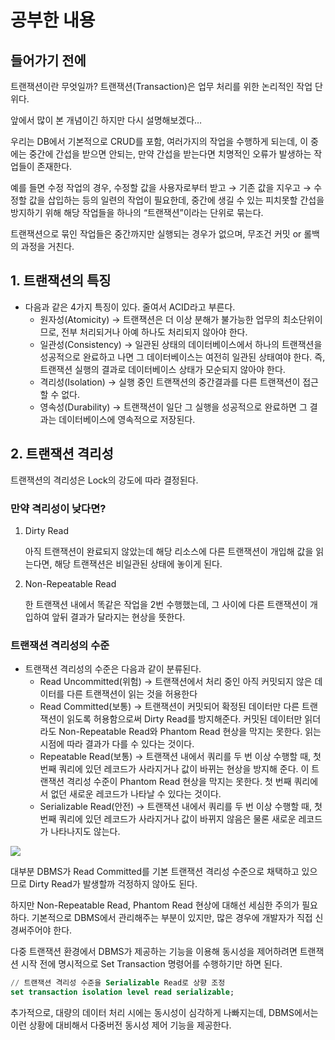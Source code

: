 # 공부한 내용

## 들어가기 전에

트랜잭션이란 무엇일까? 트랜잭션(Transaction)은 업무 처리를 위한 논리적인 작업 단위다.

앞에서 많이 본 개념이긴 하지만 다시 설명해보겠다…

우리는 DB에서 기본적으로 CRUD를 포함, 여러가지의 작업을 수행하게 되는데, 이 중에는 중간에 간섭을 받으면 안되는, 만약 간섭을 받는다면 치명적인 오류가 발생하는 작업들이 존재한다.

예를 들면 수정 작업의 경우, 수정할 값을 사용자로부터 받고 → 기존 값을 지우고 → 수정할 값을 삽입하는 등의 일련의 작업이 필요한데, 중간에 생길 수 있는 피치못할 간섭을 방지하기 위해 해당 작업들을 하나의 “트랜잭션”이라는 단위로 묶는다.

트랜잭션으로 묶인 작업들은 중간까지만 실행되는 경우가 없으며, 무조건 커밋 or 롤백의 과정을 거친다.

## 1. 트랜잭션의 특징

- 다음과 같은 4가지 특징이 있다. 줄여서 ACID라고 부른다.
  - 원자성(Atomicity) → 트랜잭션은 더 이상 분해가 불가능한 업무의 최소단위이므로, 전부 처리되거나 아예 하나도 처리되지 않아야 한다.
  - 일관성(Consistency) → 일관된 상태의 데이터베이스에서 하나의 트랜잭션을 성공적으로 완료하고 나면 그 데이터베이스는 여전히 일관된 상태여야 한다. 즉, 트랜잭션 실행의 결과로 데이터베이스 상태가 모순되지 않아야 한다.
  - 격리성(Isolation) → 실행 중인 트랜잭션의 중간결과를 다른 트랜잭션이 접근할 수 없다.
  - 영속성(Durability) → 트랜잭션이 일단 그 실행을 성공적으로 완료하면 그 결과는 데이터베이스에 영속적으로 저장된다.

## 2. 트랜잭션 격리성

트랜잭션의 격리성은 Lock의 강도에 따라 결정된다.

### 만약 격리성이 낮다면?

1. Dirty Read

   아직 트랜잭션이 완료되지 않았는데 해당 리소스에 다른 트랜잭션이 개입해 값을 읽는다면, 해당 트랜잭션은 비일관된 상태에 놓이게 된다.

2. Non-Repeatable Read

   한 트랜잭션 내에서 똑같은 작업을 2번 수행했는데, 그 사이에 다른 트랜잭션이 개입하여 앞뒤 결과가 달라지는 현상을 뜻한다.

### 트랜잭션 격리성의 수준

- 트랜잭션 격리성의 수준은 다음과 같이 분류된다.
  - Read Uncommitted(위험) → 트랜잭션에서 처리 중인 아직 커밋되지 않은 데이터를 다른 트랜잭션이 읽는 것을 허용한다
  - Read Committed(보통) → 트랜잭션이 커밋되어 확정된 데이터만 다른 트랜잭션이 읽도록 허용함으로써 Dirty Read를 방지해준다. 커밋된 데이터만 읽더라도 Non-Repeatable Read와 Phantom Read 현상을 막지는 못한다. 읽는 시점에 따라 결과가 다를 수 있다는 것이다.
  - Repeatable Read(보통) → 트랜잭션 내에서 쿼리를 두 번 이상 수행할 때, 첫 번째 쿼리에 있던 레코드가 사라지거나 값이 바뀌는 현상을 방지해 준다. 이 트랜잭션 격리성 수준이 Phantom Read 현상을 막지는 못한다. 첫 번째 쿼리에서 없던 새로운 레코드가 나타날 수 있다는 것이다.
  - Serializable Read(안전) → 트랜잭션 내에서 쿼리를 두 번 이상 수행할 때, 첫 번째 쿼리에 있던 레코드가 사라지거나 값이 바뀌지 않음은 물론 새로운 레코드가 나타나지도 않는다.

![](https://prod-files-secure.s3.us-west-2.amazonaws.com/5486ac02-837a-4340-b853-a8cd7b03f65f/f83fffdd-b738-4052-8111-613973978e85/%E1%84%89%E1%85%B3%E1%84%8F%E1%85%B3%E1%84%85%E1%85%B5%E1%86%AB%E1%84%89%E1%85%A3%E1%86%BA_2024-04-16_%E1%84%8B%E1%85%A9%E1%84%92%E1%85%AE_4.13.34.png)

대부분 DBMS가 Read Committed를 기본 트랜잭션 격리성 수준으로 채택하고 있으므로 Dirty Read가 발생할까 걱정하지 않아도 된다.

하지만 Non-Repeatable Read, Phantom Read 현상에 대해선 세심한 주의가 필요하다. 기본적으로 DBMS에서 관리해주는 부분이 있지만, 많은 경우에 개발자가 직접 신경써주어야 한다.

다중 트랜잭션 환경에서 DBMS가 제공하는 기능을 이용해 동시성을 제어하려면 트랜잭션 시작 전에 명시적으로 Set Transaction 명령어를 수행하기만 하면 된다.

```sql
// 트랜잭션 격리성 수준을 Serializable Read로 상향 조정
set transaction isolation level read serializable;
```

추가적으로, 대량의 데이터 처리 시에는 동시성이 심각하게 나빠지는데, DBMS에서는 이런 상황에 대비해서 다중버전 동시성 제어 기능을 제공한다.




